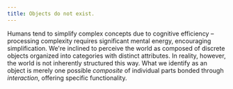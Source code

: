 ```yaml
---
title: Objects do not exist.
---
```


Humans tend to simplify complex concepts due to cognitive efficiency – processing complexity requires significant mental energy, encouraging simplification.
We're inclined to perceive the world as composed of discrete objects organized into categories with distinct attributes.
In reality, however, the world is not inherently structured this way.
What we identify as an object is merely one possible _composite_ of individual parts bonded through _interaction_, offering specific functionality.

